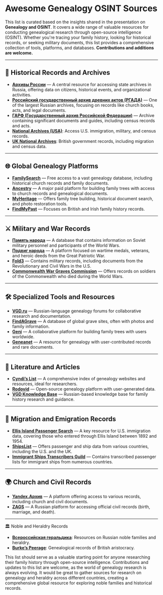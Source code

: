 
# Awesome Genealogy OSINT Sources

This list is curated based on the insights shared in the presentation on **Genealogy and OSINT**. It covers a wide range of valuable resources for conducting genealogical research through open-source intelligence (OSINT). Whether you're tracing your family history, looking for historical records, or seeking military documents, this list provides a comprehensive collection of tools, platforms, and databases. **Contributions and additions are welcome.**

---

## 📜 Historical Records and Archives
- **[Архивы России](https://rusarchives.ru/)** — A central resource for accessing state archives in Russia, offering data on citizens, historical events, and organizational activities.
- **[Российский государственный архив древних актов (РГАДА)](https://rgada.info/)** — One of the largest Russian archives, focusing on records like church books, acts, and legal documents.
- **[ГАРФ (Государственный архив Российской Федерации)](https://statearchive.ru/)** — Archive containing significant documents and guides, including census records and acts.
- **[National Archives (USA)](https://www.archives.gov/)**: Access U.S. immigration, military, and census records.
- **[UK National Archives](https://www.nationalarchives.gov.uk/)**: British government records, including migration and census data.

---

## 🌐 Global Genealogy Platforms
- **[FamilySearch](https://www.familysearch.org/)** — Free access to a vast genealogy database, including historical church records and family documents.
- **[Ancestry](https://www.ancestry.com/)** — A major paid platform for building family trees with access to church records and genealogical documents.
- **[MyHeritage](https://www.myheritage.com/)** — Offers family tree building, historical document search, and photo restoration tools.
- **[FindMyPast](https://www.findmypast.com/)** — Focuses on British and Irish family history records.

---

## ⚔️ Military and War Records
- **[Память народа](https://pamyat-naroda.ru/)** — A database that contains information on Soviet military personnel and participants of the World Wars.
- **[Подвиг народа](https://podvignaroda.ru/)** — A platform focused on wartime medals, veterans, and heroic deeds from the Great Patriotic War.
- **[Fold3](https://www.fold3.com/)** — Contains military records, including documents from the Revolutionary and Civil Wars in the U.S.
- **[Commonwealth War Graves Commission](https://www.cwgc.org/)** — Offers records on soldiers of the Commonwealth who died during the World Wars.

---

## 🛠️ Specialized Tools and Resources
- **[VGD.ru](https://vgd.ru/)** — Russian-language genealogy forums for collaborative research and documentation.
- **[FindAGrave](https://www.findagrave.com/)** — A database of global grave sites, often with photos and family information.
- **[Geni](https://www.geni.com/)** — A collaborative platform for building family trees with users worldwide.
- **[Geneanet](https://en.geneanet.org/)** — A resource for genealogy with user-contributed records and rare documents.

---

## 📖 Literature and Articles
- **[Cyndi’s List](https://www.cyndislist.com/)** — A comprehensive index of genealogy websites and resources, ideal for researchers.
- **[Rodovid](https://ru.rodovid.org/)** — Open-source genealogy platform with user-generated data.
- **[VGD Knowledge Base](https://baza.vgd.ru/)** — Russian-based knowledge base for family history research and guidance.

---

## 📜 Migration and Emigration Records
- **[Ellis Island Passenger Search](https://www.libertyellisfoundation.org/passenger)** — A key resource for U.S. immigration data, covering those who entered through Ellis Island between 1892 and 1954.
- **[ShipsList](http://www.theshipslist.com/)** — Offers passenger and ship data from various countries, including the U.S. and the UK.
- **[Immigrant Ships Transcribers Guild](https://www.immigrantships.net/)** — Contains transcribed passenger lists for immigrant ships from numerous countries.

---

## 🌍 Church and Civil Records
- **[Yandex.Архив](https://yandex.ru/archives/)** — A platform offering access to various records, including church and civil documents.
- **[ZAGS](https://www.zags.gov.ru/)** — A Russian platform for accessing official civil records (birth, marriage, and death).

---

🏛️ Noble and Heraldry Records

- **[Всероссийская геральдика](https://gerbovnik.ru)**: Resources on Russian noble families and heraldry.
- **[Burke’s Peerage](https://www.burkespeerage.com/)**: Genealogical records of British aristocracy.

This list should serve as a valuable starting point for anyone researching their family history through open-source intelligence. Contributions and updates to this list are welcome, as the world of genealogy research is always evolving.
It would be great to gather sources for research on genealogy and heraldry across different countries, creating a comprehensive global resource for exploring noble families and historical records.

